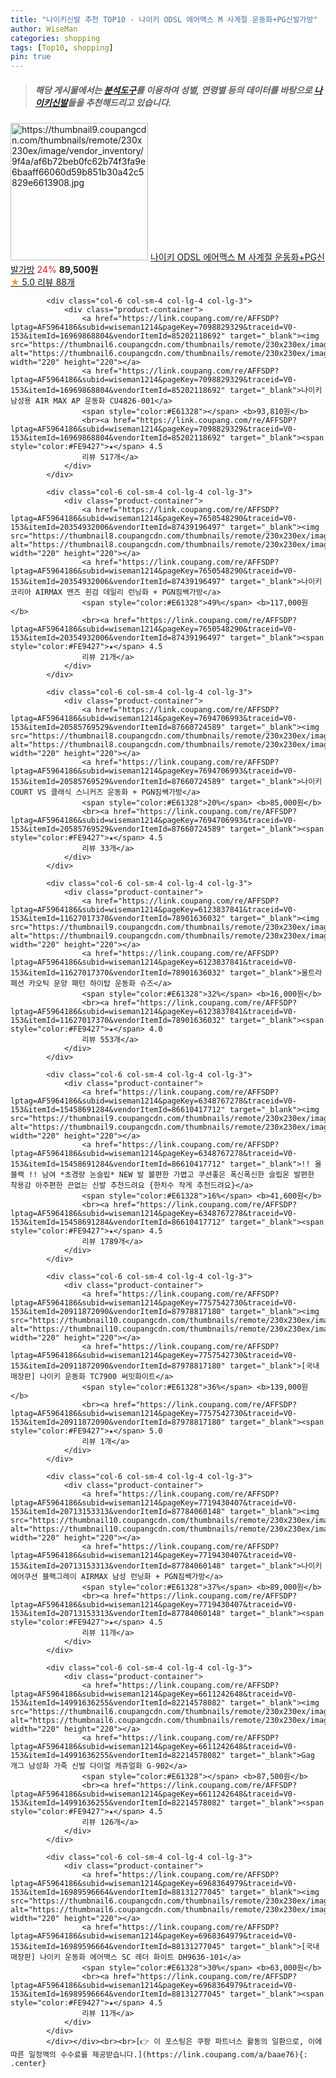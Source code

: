 ```yaml
---
title: "나이키신발 추천 TOP10 - 나이키 ODSL 에어맥스 M 사계절 운동화+PG신발가방"
author: WiseMan
categories: shopping
tags: [Top10, shopping]
pin: true
---
```


> ##### 해당 게시물에서는 [**분석도구**](https://itemscout.io/)를 이용하여 **성별**, **연령별** 등의 데이터를 바탕으로 [**나이키신발**](https://link.coupang.com/a/baae76)들을 추천해드리고 있습니다.
<div class="container"><div class="row">
            <div class="col-6 col-sm-4 col-lg-4 col-lg-3">
                <div class="product-container">
                    <a href="https://link.coupang.com/re/AFFSDP?lptag=AF5964186&subid=wiseman1214&pageKey=7371026124&traceid=V0-153&itemId=19013906409&vendorItemId=86138502449" target="_blank"><img src="https://thumbnail9.coupangcdn.com/thumbnails/remote/230x230ex/image/vendor_inventory/9f4a/af6b72beb0fc62b74f3fa9e6baaff66060d59b851b30a42c5829e6613908.jpg" alt="https://thumbnail9.coupangcdn.com/thumbnails/remote/230x230ex/image/vendor_inventory/9f4a/af6b72beb0fc62b74f3fa9e6baaff66060d59b851b30a42c5829e6613908.jpg" width="220" height="220"></a>
                    <a href="https://link.coupang.com/re/AFFSDP?lptag=AF5964186&subid=wiseman1214&pageKey=7371026124&traceid=V0-153&itemId=19013906409&vendorItemId=86138502449" target="_blank">나이키 ODSL 에어맥스 M 사계절 운동화+PG신발가방</a>
                    <span style="color:#E61328">24%</span> <b>89,500원</b>
                    <br><a href="https://link.coupang.com/re/AFFSDP?lptag=AF5964186&subid=wiseman1214&pageKey=7371026124&traceid=V0-153&itemId=19013906409&vendorItemId=86138502449" target="_blank"><span style="color:#FE9427">★</span> 5.0
                    리뷰 88개</a>
                </div>
            </div>
            
            <div class="col-6 col-sm-4 col-lg-4 col-lg-3">
                <div class="product-container">
                    <a href="https://link.coupang.com/re/AFFSDP?lptag=AF5964186&subid=wiseman1214&pageKey=7098829329&traceid=V0-153&itemId=16969868804&vendorItemId=85202118692" target="_blank"><img src="https://thumbnail6.coupangcdn.com/thumbnails/remote/230x230ex/image/vendor_inventory/703c/bfad345d2cdc93521cddf3ec9661abcc04d229ae3dd31e2d542086ce31ce.jpg" alt="https://thumbnail6.coupangcdn.com/thumbnails/remote/230x230ex/image/vendor_inventory/703c/bfad345d2cdc93521cddf3ec9661abcc04d229ae3dd31e2d542086ce31ce.jpg" width="220" height="220"></a>
                    <a href="https://link.coupang.com/re/AFFSDP?lptag=AF5964186&subid=wiseman1214&pageKey=7098829329&traceid=V0-153&itemId=16969868804&vendorItemId=85202118692" target="_blank">나이키 남성용 AIR MAX AP 운동화 CU4826-001</a>
                    <span style="color:#E61328"></span> <b>93,810원</b>
                    <br><a href="https://link.coupang.com/re/AFFSDP?lptag=AF5964186&subid=wiseman1214&pageKey=7098829329&traceid=V0-153&itemId=16969868804&vendorItemId=85202118692" target="_blank"><span style="color:#FE9427">★</span> 4.5
                    리뷰 517개</a>
                </div>
            </div>
            
            <div class="col-6 col-sm-4 col-lg-4 col-lg-3">
                <div class="product-container">
                    <a href="https://link.coupang.com/re/AFFSDP?lptag=AF5964186&subid=wiseman1214&pageKey=7650548290&traceid=V0-153&itemId=20354932006&vendorItemId=87439196497" target="_blank"><img src="https://thumbnail8.coupangcdn.com/thumbnails/remote/230x230ex/image/vendor_inventory/52af/0fded505f36b0d523d5b4ada8920620a7525c966ff2d49cdd7f2a2e1d962.jpg" alt="https://thumbnail8.coupangcdn.com/thumbnails/remote/230x230ex/image/vendor_inventory/52af/0fded505f36b0d523d5b4ada8920620a7525c966ff2d49cdd7f2a2e1d962.jpg" width="220" height="220"></a>
                    <a href="https://link.coupang.com/re/AFFSDP?lptag=AF5964186&subid=wiseman1214&pageKey=7650548290&traceid=V0-153&itemId=20354932006&vendorItemId=87439196497" target="_blank">나이키 코리아 AIRMAX 맨즈 흰검 데일리 런닝화 + PGN짐쌕가방</a>
                    <span style="color:#E61328">49%</span> <b>117,000원</b>
                    <br><a href="https://link.coupang.com/re/AFFSDP?lptag=AF5964186&subid=wiseman1214&pageKey=7650548290&traceid=V0-153&itemId=20354932006&vendorItemId=87439196497" target="_blank"><span style="color:#FE9427">★</span> 4.5
                    리뷰 21개</a>
                </div>
            </div>
            
            <div class="col-6 col-sm-4 col-lg-4 col-lg-3">
                <div class="product-container">
                    <a href="https://link.coupang.com/re/AFFSDP?lptag=AF5964186&subid=wiseman1214&pageKey=7694706993&traceid=V0-153&itemId=20585769529&vendorItemId=87660724589" target="_blank"><img src="https://thumbnail8.coupangcdn.com/thumbnails/remote/230x230ex/image/vendor_inventory/f313/fcdaf39a00b61f2719732b8e78c8e2c4776125462338b7bf22fb15ac1c89.jpg" alt="https://thumbnail8.coupangcdn.com/thumbnails/remote/230x230ex/image/vendor_inventory/f313/fcdaf39a00b61f2719732b8e78c8e2c4776125462338b7bf22fb15ac1c89.jpg" width="220" height="220"></a>
                    <a href="https://link.coupang.com/re/AFFSDP?lptag=AF5964186&subid=wiseman1214&pageKey=7694706993&traceid=V0-153&itemId=20585769529&vendorItemId=87660724589" target="_blank">나이키 COURT VS 클래식 스니커즈 운동화 + PGN짐쌕가방</a>
                    <span style="color:#E61328">20%</span> <b>85,000원</b>
                    <br><a href="https://link.coupang.com/re/AFFSDP?lptag=AF5964186&subid=wiseman1214&pageKey=7694706993&traceid=V0-153&itemId=20585769529&vendorItemId=87660724589" target="_blank"><span style="color:#FE9427">★</span> 4.5
                    리뷰 33개</a>
                </div>
            </div>
            
            <div class="col-6 col-sm-4 col-lg-4 col-lg-3">
                <div class="product-container">
                    <a href="https://link.coupang.com/re/AFFSDP?lptag=AF5964186&subid=wiseman1214&pageKey=6123837841&traceid=V0-153&itemId=11627017370&vendorItemId=78901636032" target="_blank"><img src="https://thumbnail9.coupangcdn.com/thumbnails/remote/230x230ex/image/rs_quotation_api/ioasymtt/6cdd481d4f78480cb535a3d604ab1edb.jpg" alt="https://thumbnail9.coupangcdn.com/thumbnails/remote/230x230ex/image/rs_quotation_api/ioasymtt/6cdd481d4f78480cb535a3d604ab1edb.jpg" width="220" height="220"></a>
                    <a href="https://link.coupang.com/re/AFFSDP?lptag=AF5964186&subid=wiseman1214&pageKey=6123837841&traceid=V0-153&itemId=11627017370&vendorItemId=78901636032" target="_blank">울트라패션 카오틱 문양 패턴 하이탑 운동화 슈즈</a>
                    <span style="color:#E61328">32%</span> <b>16,000원</b>
                    <br><a href="https://link.coupang.com/re/AFFSDP?lptag=AF5964186&subid=wiseman1214&pageKey=6123837841&traceid=V0-153&itemId=11627017370&vendorItemId=78901636032" target="_blank"><span style="color:#FE9427">★</span> 4.0
                    리뷰 553개</a>
                </div>
            </div>
            
            <div class="col-6 col-sm-4 col-lg-4 col-lg-3">
                <div class="product-container">
                    <a href="https://link.coupang.com/re/AFFSDP?lptag=AF5964186&subid=wiseman1214&pageKey=6348767278&traceid=V0-153&itemId=15458691284&vendorItemId=86610417712" target="_blank"><img src="https://thumbnail9.coupangcdn.com/thumbnails/remote/230x230ex/image/vendor_inventory/e535/a88d7434b3bbc63eaa1a319fd1e23799235b039b76f75c46138cc96a78ed.png" alt="https://thumbnail9.coupangcdn.com/thumbnails/remote/230x230ex/image/vendor_inventory/e535/a88d7434b3bbc63eaa1a319fd1e23799235b039b76f75c46138cc96a78ed.png" width="220" height="220"></a>
                    <a href="https://link.coupang.com/re/AFFSDP?lptag=AF5964186&subid=wiseman1214&pageKey=6348767278&traceid=V0-153&itemId=15458691284&vendorItemId=86610417712" target="_blank">!! 올블랙 !! 남여 *초경량 논슬립* NEW 발 볼편한 가볍고 쿠션좋은 폭신폭신한 슬립온 발편한 착용감 아주편한 끈없는 신발 추천드려요 {한치수 작게 추천드려요}</a>
                    <span style="color:#E61328">16%</span> <b>41,600원</b>
                    <br><a href="https://link.coupang.com/re/AFFSDP?lptag=AF5964186&subid=wiseman1214&pageKey=6348767278&traceid=V0-153&itemId=15458691284&vendorItemId=86610417712" target="_blank"><span style="color:#FE9427">★</span> 4.5
                    리뷰 1789개</a>
                </div>
            </div>
            
            <div class="col-6 col-sm-4 col-lg-4 col-lg-3">
                <div class="product-container">
                    <a href="https://link.coupang.com/re/AFFSDP?lptag=AF5964186&subid=wiseman1214&pageKey=7757542730&traceid=V0-153&itemId=20911872090&vendorItemId=87978817180" target="_blank"><img src="https://thumbnail10.coupangcdn.com/thumbnails/remote/230x230ex/image/vendor_inventory/1efa/408a9f30e3db549629fbca09432292f3257eb3836b5fef192d11916fd022.jpg" alt="https://thumbnail10.coupangcdn.com/thumbnails/remote/230x230ex/image/vendor_inventory/1efa/408a9f30e3db549629fbca09432292f3257eb3836b5fef192d11916fd022.jpg" width="220" height="220"></a>
                    <a href="https://link.coupang.com/re/AFFSDP?lptag=AF5964186&subid=wiseman1214&pageKey=7757542730&traceid=V0-153&itemId=20911872090&vendorItemId=87978817180" target="_blank">[국내 매장판] 나이키 운동화 TC7900 써밋화이트</a>
                    <span style="color:#E61328">36%</span> <b>139,000원</b>
                    <br><a href="https://link.coupang.com/re/AFFSDP?lptag=AF5964186&subid=wiseman1214&pageKey=7757542730&traceid=V0-153&itemId=20911872090&vendorItemId=87978817180" target="_blank"><span style="color:#FE9427">★</span> 5.0
                    리뷰 1개</a>
                </div>
            </div>
            
            <div class="col-6 col-sm-4 col-lg-4 col-lg-3">
                <div class="product-container">
                    <a href="https://link.coupang.com/re/AFFSDP?lptag=AF5964186&subid=wiseman1214&pageKey=7719430407&traceid=V0-153&itemId=20713153313&vendorItemId=87784060148" target="_blank"><img src="https://thumbnail10.coupangcdn.com/thumbnails/remote/230x230ex/image/vendor_inventory/d652/d5bd080b9843bc46c2ff027afa925c2fb4c7238bde271ae13168904a6a7e.jpg" alt="https://thumbnail10.coupangcdn.com/thumbnails/remote/230x230ex/image/vendor_inventory/d652/d5bd080b9843bc46c2ff027afa925c2fb4c7238bde271ae13168904a6a7e.jpg" width="220" height="220"></a>
                    <a href="https://link.coupang.com/re/AFFSDP?lptag=AF5964186&subid=wiseman1214&pageKey=7719430407&traceid=V0-153&itemId=20713153313&vendorItemId=87784060148" target="_blank">나이키 에어쿠션 블랙그레이 AIRMAX 남성 런닝화 + PGN짐쌕가방</a>
                    <span style="color:#E61328">37%</span> <b>89,000원</b>
                    <br><a href="https://link.coupang.com/re/AFFSDP?lptag=AF5964186&subid=wiseman1214&pageKey=7719430407&traceid=V0-153&itemId=20713153313&vendorItemId=87784060148" target="_blank"><span style="color:#FE9427">★</span> 4.5
                    리뷰 11개</a>
                </div>
            </div>
            
            <div class="col-6 col-sm-4 col-lg-4 col-lg-3">
                <div class="product-container">
                    <a href="https://link.coupang.com/re/AFFSDP?lptag=AF5964186&subid=wiseman1214&pageKey=6611242648&traceid=V0-153&itemId=14991636255&vendorItemId=82214578082" target="_blank"><img src="https://thumbnail6.coupangcdn.com/thumbnails/remote/230x230ex/image/vendor_inventory/c969/3466f49aa3a1a044cdc7af734fd49e42319de7326073b41ba857ece31cf9.jpg" alt="https://thumbnail6.coupangcdn.com/thumbnails/remote/230x230ex/image/vendor_inventory/c969/3466f49aa3a1a044cdc7af734fd49e42319de7326073b41ba857ece31cf9.jpg" width="220" height="220"></a>
                    <a href="https://link.coupang.com/re/AFFSDP?lptag=AF5964186&subid=wiseman1214&pageKey=6611242648&traceid=V0-153&itemId=14991636255&vendorItemId=82214578082" target="_blank">Gag 개그 남성화 가죽 신발 다이얼 캐쥬얼화 G-902</a>
                    <span style="color:#E61328"></span> <b>87,500원</b>
                    <br><a href="https://link.coupang.com/re/AFFSDP?lptag=AF5964186&subid=wiseman1214&pageKey=6611242648&traceid=V0-153&itemId=14991636255&vendorItemId=82214578082" target="_blank"><span style="color:#FE9427">★</span> 4.5
                    리뷰 126개</a>
                </div>
            </div>
            
            <div class="col-6 col-sm-4 col-lg-4 col-lg-3">
                <div class="product-container">
                    <a href="https://link.coupang.com/re/AFFSDP?lptag=AF5964186&subid=wiseman1214&pageKey=6968364979&traceid=V0-153&itemId=16989596664&vendorItemId=88131277045" target="_blank"><img src="https://thumbnail6.coupangcdn.com/thumbnails/remote/230x230ex/image/vendor_inventory/0d33/df22c5447ac36d2beb6a2ba34b55d1fb14e2cf16094c98f8bf8f0061979a.png" alt="https://thumbnail6.coupangcdn.com/thumbnails/remote/230x230ex/image/vendor_inventory/0d33/df22c5447ac36d2beb6a2ba34b55d1fb14e2cf16094c98f8bf8f0061979a.png" width="220" height="220"></a>
                    <a href="https://link.coupang.com/re/AFFSDP?lptag=AF5964186&subid=wiseman1214&pageKey=6968364979&traceid=V0-153&itemId=16989596664&vendorItemId=88131277045" target="_blank">[국내매장판] 나이키 운동화 에어맥스 SC 레더 화이트 DH9636-101</a>
                    <span style="color:#E61328">30%</span> <b>63,000원</b>
                    <br><a href="https://link.coupang.com/re/AFFSDP?lptag=AF5964186&subid=wiseman1214&pageKey=6968364979&traceid=V0-153&itemId=16989596664&vendorItemId=88131277045" target="_blank"><span style="color:#FE9427">★</span> 4.5
                    리뷰 11개</a>
                </div>
            </div>
            </div></div><br><br>[👉 이 포스팅은 쿠팡 파트너스 활동의 일환으로, 이에 따른 일정액의 수수료를 제공받습니다.](https://link.coupang.com/a/baae76){: .center}